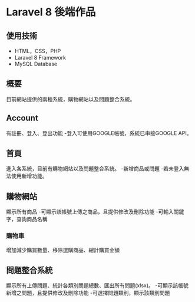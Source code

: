 # Laravel 8 後端作品

## 使用技術
* HTML，CSS，PHP
* Laravel 8 Framework
* MySQL Database

## 概要
目前網站提供的兩種系統，購物網站以及問題整合系統。

## Account
有註冊、登入、登出功能
-登入可使用GOOGLE帳號，系統已串接GOOGLE API。

## 首頁
進入各系統，目前有購物網站以及問題整合系統。
-新增商品或問題
-若未登入無法使用新增功能。

## 購物網站
顯示所有商品
-可顯示該帳號上傳之商品，且提供修改及刪除功能
-可輸入關鍵字，查詢商品名稱

### 購物車
增加減少購買數量、移除選購商品、總計購買金額

## 問題整合系統
顯示所有上傳問題、統計各類別問題總數、匯出所有問題(xlsx)。
-可顯示該帳號新增之問題，且提供修改及刪除功能
-可選擇問題類別，顯示該類別問題



